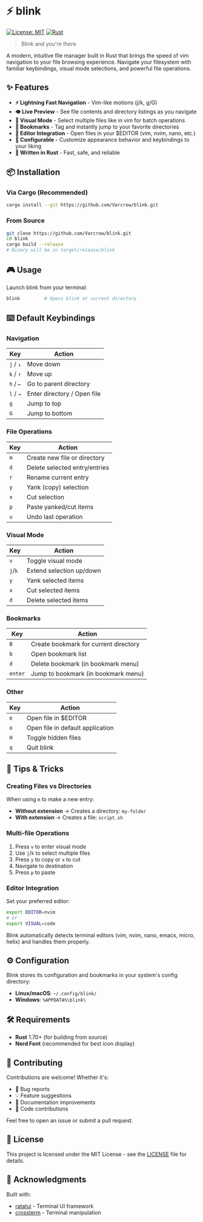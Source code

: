 # ⚡ blink

[![License: MIT](https://img.shields.io/badge/License-MIT-yellow.svg)](LICENSE)
[![Rust](https://img.shields.io/badge/rust-1.70%2B-orange.svg)](https://www.rust-lang.org/)

> Blink and you're there

A modern, intuitive file manager built in Rust that brings the speed of vim navigation to your file browsing experience. Navigate your filesystem with familiar keybindings, visual mode selections, and powerful file operations.

## ✨ Features

- **⚡ Lightning Fast Navigation** - Vim-like motions (j/k, g/G)
- **👁️ Live Preview** - See file contents and directory listings as you navigate
- **🎯 Visual Mode** - Select multiple files like in vim for batch operations
- **🔖 Bookmarks** - Tag and instantly jump to your favorite directories
- **📝 Editor Integration** - Open files in your $EDITOR (vim, nvim, nano, etc.)
- **🎨 Configurable** - Customize appearance behavior and keybindings to your liking
- **🚀 Written in Rust** - Fast, safe, and reliable

## 📦 Installation

### Via Cargo (Recommended)

```bash
cargo install --git https://github.com/Varcrow/blink.git
```

### From Source

```bash
git clone https://github.com/Varcrow/blink.git
cd blink
cargo build --release
# Binary will be in target/release/blink
```

## 🎮 Usage

Launch blink from your terminal:

```bash
blink         # Opens blink at current directory
```

## ⌨️ Default Keybindings

### Navigation
| Key | Action |
|-----|--------|
| `j` / `↓` | Move down |
| `k` / `↑` | Move up |
| `h` / `←` | Go to parent directory |
| `l` / `→` | Enter directory / Open file |
| `g` | Jump to top |
| `G` | Jump to bottom |

### File Operations
| Key | Action |
|-----|--------|
| `m` | Create new file or directory |
| `d` | Delete selected entry/entries |
| `r` | Rename current entry |
| `y` | Yank (copy) selection |
| `x` | Cut selection |
| `p` | Paste yanked/cut items |
| `u` | Undo last operation |

### Visual Mode
| Key | Action |
|-----|--------|
| `v` | Toggle visual mode |
| `j`/`k` | Extend selection up/down |
| `y` | Yank selected items |
| `x` | Cut selected items |
| `d` | Delete selected items |

### Bookmarks
| Key | Action |
|-----|--------|
| `B` | Create bookmark for current directory |
| `b` | Open bookmark list |
| `d` | Delete bookmark (in bookmark menu) |
| `enter` | Jump to bookmark (in bookmark menu) |

### Other
| Key | Action |
|-----|--------|
| `e` | Open file in $EDITOR |
| `o` | Open file in default application |
| `H` | Toggle hidden files |
| `q` | Quit blink |

## 📝 Tips & Tricks

### Creating Files vs Directories
When using `m` to make a new entry:
- **Without extension** → Creates a directory: `my-folder`
- **With extension** → Creates a file: `script.sh`

### Multi-file Operations
1. Press `v` to enter visual mode
2. Use `j`/`k` to select multiple files
3. Press `y` to copy or `x` to cut
4. Navigate to destination
5. Press `p` to paste

### Editor Integration
Set your preferred editor:
```bash
export EDITOR=nvim
# or
export VISUAL=code
```

Blink automatically detects terminal editors (vim, nvim, nano, emacs, micro, helix) and handles them properly.

## ⚙️ Configuration

Blink stores its configuration and bookmarks in your system's config directory:
- **Linux/macOS**: `~/.config/blink/`
- **Windows**: `%APPDATA%\blink\`

## 🛠️ Requirements

- **Rust** 1.70+ (for building from source)
- **Nerd Font** (recommended for best icon display)

## 🤝 Contributing

Contributions are welcome! Whether it's:
- 🐛 Bug reports
- 💡 Feature suggestions
- 📖 Documentation improvements
- 🔧 Code contributions

Feel free to open an issue or submit a pull request.

## 📄 License

This project is licensed under the MIT License - see the [LICENSE](LICENSE) file for details.

## 🙏 Acknowledgments

Built with:
- [ratatui](https://github.com/ratatui-org/ratatui) - Terminal UI framework
- [crossterm](https://github.com/crossterm-rs/crossterm) - Terminal manipulation
